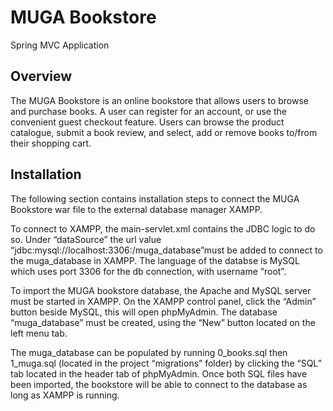 # MUGA Bookstore

Spring MVC Application 


## Overview  
The MUGA Bookstore is an online bookstore that allows users to browse and purchase books. A user can register for an account, or use the convenient guest checkout feature. Users can browse the product catalogue, submit a book review, and select, add or remove books to/from their shopping cart.


## Installation
The following section contains installation steps to connect the MUGA Bookstore war file to the external database manager XAMPP.

To connect to XAMPP, the main-servlet.xml contains the JDBC logic to do so. Under “dataSource” the url value “jdbc:mysql://localhost:3306:/muga_database”must be added to connect to the muga_database in XAMPP. The language of the databse is MySQL which uses port 3306 for the db connection, with username “root”.

To import the MUGA bookstore database, the Apache and MySQL server must be started in XAMPP. On the XAMPP control panel, click the “Admin” button beside MySQL, this will open phpMyAdmin. The database “muga_database” must be created, using the “New” button located on the left menu tab.

The muga_database can be populated by running 0_books.sql then 1_muga.sql (located in the project “migrations” folder) by clicking the “SQL” tab located in the header tab of phpMyAdmin. Once both SQL files have been imported, the bookstore will be able to connect to the database as long as XAMPP is running.
